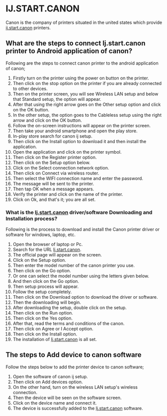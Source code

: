 # IJ.START.CANON

Canon is the company of printers situated in the united states which provide [ij.start.canon](https://ij-startt.github.io/) printers. 

## What are the steps to connect Ij.start.canon printer to Android application of canon?

Following are the steps to connect canon printer to the android application of canon;

1. Firstly turn on the printer using the power on button on the printer.
2. Then click on the stop option on the printer if you are already connected to other devices.
3. Then on the printer screen, you will see Wireless LAN setup and below that Standard setup, the option will appear.
4. After that using the right arrow goes on the Other setup option and click on the OK button.
5. In the other setup, the option goes to the Cableless setup using the right arrow and click on the OK button.
6. Follow the on-screen instructions will appear on the printer screen.
7. Then take your android smartphone and open the play store.
8. In-play store search for canon ij setup.
9. Then click on the Install option to download it and then install the application.
10. Open the application and click on the printer symbol.
11. Then click on the Register printer option.
12. Then click on the Setup option below.
13. Click on the Select connection network option.
14. Then click on Connect via wireless router.
15. Then select the WIFI connection name and enter the password.
16. The message will be sent to the printer.
17. Then tap OK when a message appears.
18. Verify the printer and click on the name of the printer.
19. Click on Ok, and that's it; you are all set.

### What is the [Ij.start.canon](https://ij-startt.github.io/) driver/software Downloading and Installation process?

Following is the process to download and install the Canon printer driver or software for windows, laptop, etc.
1. Open the browser of laptop or Pc.
2. Search for the URL [Ij.start.canon](https://ij-startt.github.io/).
3. The official page will appear on the screen.
4. Click on the Setup option.
5. Then enter the model number of the canon printer you use.
6. Then click on the Go option.
7. Or one can select the model number using the letters given below.
8. And then click on the Go option.
9. Then setup process will appear.
10. Follow the setup completely.
11. Then click on the Download option to download the driver or software.
12. Then the downloading will begin.
13. After downloading the setup, double click on the setup.
14. Then click on the Run option.
15. Then click on the Yes option.
16. After that, read the terms and conditions of the canon.
17. Then click on Agree or I Accept option.
18. Then click on the Install option.
19. The installation of [Ij.start.canon](https://ij-startt.github.io/) is all set.

## The steps to Add device to canon software

Follow the steps below to add the printer device to canon software;

1. Open the software of canon ij setup.
2. Then click on Add devices option.
3. On the other hand, turn on the wireless LAN setup's wireless connection.
4. Then the device will be seen on the software screen.
5. Click on the device name and connect it.
6. The device is successfully added to the [Ij.start.canon](https://ij-startt.github.io/) software.
